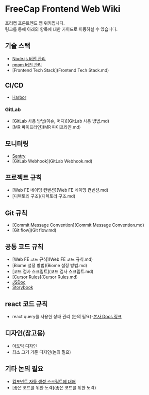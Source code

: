 # FreeCap Frontend Web Wiki
프리캡 프론트엔드 웹 위키입니다.  
링크를 통해 아래의 항목에 대한 가이드로 이동하실 수 있습니다.



## 기술 스택
+ [Node.js 버전 관리](nvm.md)
+ [pnpm 버전 관리](Corepack.md)
+ [Frontend Tech Stack](Frontend Tech Stack.md)

## CI/CD
+ [Harbor](Harbor.md)
### GitLab
+ [GitLab 사용 방법(이슈, 머지)](GitLab 사용 방법.md)
+ [MR 파이프라인](MR 파이프라인.md)

## 모니터링
+ [Sentry](Sentry.md)
+ [GitLab Webhook](GitLab Webhook.md)

## 프로젝트 규칙
+ [Web FE 네이밍 컨벤션](Web FE 네이밍 컨벤션.md)
+ [디렉토리 구조](디렉토리 구조.md)

## Git 규칙
+ [Commit Message Convention](Commit Message Convention.md)
+ [Git flow](Git flow.md)

## 공통 코드 규칙
+ [Web FE 코드 규칙](Web FE 코드 규칙.md)
+ [Biome 설정 방법](Biome 설정 방법.md)
+ [코드 검사 스크립트](코드 검사 스크립트.md)
+ [Cursor Rules](Cursor Rules.md)
+ [JSDoc](JSDoc.md)
+ [Storybook](Storybook.md)

## react 코드 규칙
+ react query를 사용한 상태 관리 (논의 필요)-[본사 Docs 링크](https://docs.sooplive.com/front/Sooplive[App]/state-management)

## 디자인(참고용)
+ [아토믹 디자인](https://tech.kakaoent.com/front-end/2022/220505-how-page-part-use-atomic-design-system/)
+ 최소 크기 기준 디자인(논의 필요)

## 기타 논의 필요
+ [컴포넌트 자동 생성 스크립트에 대해](https://docs.sooplive.com/front/Sooplive[Web]/Common/create-component-script)
+ [좋은 코드를 위한 노력](좋은 코드를 위한 노력)


